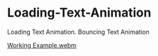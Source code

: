 # Loading-Text-Animation
Loading Text Animation. Bouncing Text Animation

[Working Example.webm](https://github.com/Shaheryarkhalid/Animated-Button-With-Border-Hover-Animation/assets/41621149/b73fbabb-f0dd-4a41-aa06-4809a2b64bcb)
